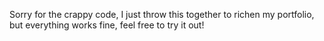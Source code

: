 Sorry for the crappy code, I just throw this together to richen my portfolio, but everything works fine, feel free to try it out!
